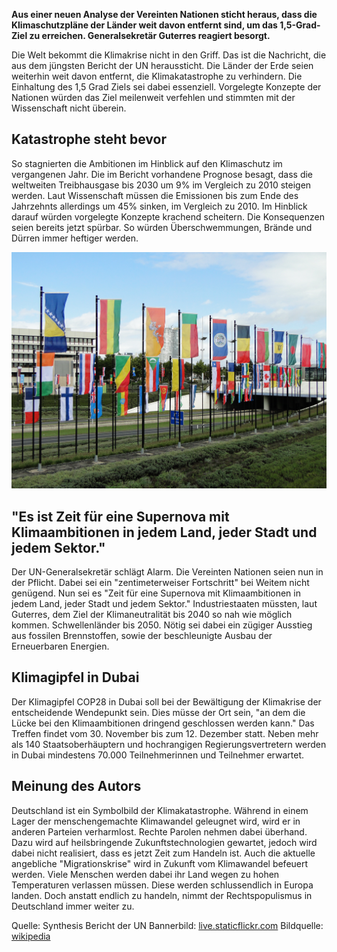 **Aus einer neuen Analyse der Vereinten Nationen sticht heraus, dass die Klimaschutzpläne der Länder weit davon entfernt sind, um das 1,5-Grad-Ziel zu erreichen. Generalsekretär Guterres reagiert besorgt.**


Die Welt bekommt die Klimakrise nicht in den Griff. Das ist die Nachricht, die aus dem jüngsten Bericht der UN heraussticht. Die Länder der Erde seien weiterhin weit davon entfernt, die Klimakatastrophe zu verhindern. Die Einhaltung des 1,5 Grad Ziels sei dabei essenziell. Vorgelegte Konzepte der Nationen würden das Ziel meilenweit verfehlen und stimmten mit der Wissenschaft nicht überein.


## Katastrophe steht bevor

So stagnierten die Ambitionen im Hinblick auf den Klimaschutz im vergangenen Jahr. Die im Bericht vorhandene Prognose besagt, dass die weltweiten Treibhausgase bis 2030 um 9% im Vergleich zu 2010 steigen werden. Laut Wissenschaft müssen die Emissionen bis zum Ende des Jahrzehnts allerdings um 45% sinken, im Vergleich zu 2010. Im Hinblick darauf würden vorgelegte Konzepte krachend scheitern. Die Konsequenzen seien bereits jetzt spürbar. So würden Überschwemmungen, Brände und Dürren immer heftiger werden.

![ehemaliger Patz der Vereinten Nationen in Bonn](/assets/images/Bonn-ehemaliger-platz-der-vereinten-nationen-08.jpg)

## "Es ist Zeit für eine Supernova mit Klimaambitionen in jedem Land, jeder Stadt und jedem Sektor."

Der UN-Generalsekretär schlägt Alarm. Die Vereinten Nationen seien nun in der Pflicht. Dabei sei ein "zentimeterweiser Fortschritt" bei Weitem nicht genügend. Nun sei es "Zeit für eine Supernova mit Klimaambitionen in jedem Land, jeder Stadt und jedem Sektor." Industriestaaten müssten, laut Guterres, dem Ziel der Klimaneutralität bis 2040 so nah wie möglich kommen. Schwellenländer bis 2050. Nötig sei dabei ein zügiger Ausstieg aus fossilen Brennstoffen, sowie der beschleunigte Ausbau der Erneuerbaren Energien.

## Klimagipfel in Dubai

Der Klimagipfel COP28 in Dubai soll bei der Bewältigung der Klimakrise der entscheidende Wendepunkt sein. Dies müsse der Ort sein, "an dem die Lücke bei den Klimaambitionen dringend geschlossen werden kann." Das Treffen findet vom 30. November bis zum 12. Dezember statt. Neben mehr als 140 Staatsoberhäuptern und hochrangigen Regierungsvertretern werden in Dubai mindestens 70.000 Teilnehmerinnen und Teilnehmer erwartet.

## Meinung des Autors

Deutschland ist ein Symbolbild der Klimakatastrophe. Während in einem Lager der menschengemachte Klimawandel geleugnet wird, wird er in anderen Parteien verharmlost. Rechte Parolen nehmen dabei überhand. Dazu wird auf heilsbringende Zukunftstechnologien gewartet, jedoch wird dabei nicht realisiert, dass es jetzt Zeit zum Handeln ist. Auch die aktuelle angebliche "Migrationskrise" wird in Zukunft vom Klimawandel befeuert werden. Viele Menschen werden dabei ihr Land wegen zu hohen Temperaturen verlassen müssen. Diese werden schlussendlich in Europa landen. Doch anstatt endlich zu handeln, nimmt der Rechtspopulismus in Deutschland immer weiter zu.

Quelle: Synthesis Bericht der UN
Bannerbild: [live.staticflickr.com](https://live.staticflickr.com/8162/7704334292_9141528c8a_b.jpg)
Bildquelle: [wikipedia](https://upload.wikimedia.org/wikipedia/commons/4/41/Bonn-ehemaliger-platz-der-vereinten-nationen-08.jpg)
